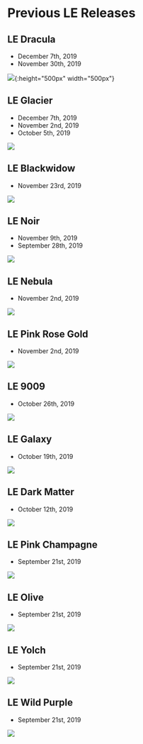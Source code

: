 # Previous LE Releases

## LE Dracula
- December 7th, 2019
- November 30th, 2019

![](gx16/full-res/le-dracula.png){:height="500px" width="500px"}

## LE Glacier
- December 7th, 2019
- November 2nd, 2019
- October 5th, 2019

![](gx16/full-res/le-glacier.png)

## LE Blackwidow
- November 23rd, 2019

![](gx16/full-res/le-blackwidow.png)

## LE Noir
- November 9th, 2019
- September 28th, 2019

![](gx16/full-res/le-noir.png)

## LE Nebula
- November 2nd, 2019

![](gx16/full-res/le-nebula.png)

## LE Pink Rose Gold
- November 2nd, 2019

![](gx16/full-res/le-pink-rose-gold.jpg)

## LE 9009
- October 26th, 2019

![](gx16/full-res/le-9009.png)

## LE Galaxy
- October 19th, 2019

![](gx16/full-res/le-galaxy.png)

## LE Dark Matter
- October 12th, 2019

![](gx16/full-res/le-dark-matter.png)

## LE Pink Champagne
- September 21st, 2019

![](gx16/full-res/le-pink-champagne.png)

## LE Olive
- September 21st, 2019

![](gx16/full-res/le-olive.png)

## LE Yolch
- September 21st, 2019

![](gx16/full-res/le-yolch.png)

## LE Wild Purple
- September 21st, 2019

![](gx16/full-res/le-wild-purple.png)
